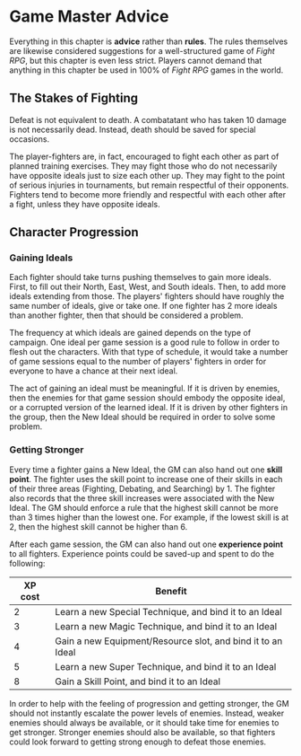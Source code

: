 # Game Master Advice

Everything in this chapter is **advice** rather than **rules**. The rules themselves are likewise considered suggestions for a well-structured game of *Fight RPG*, but this chapter is even less strict. Players cannot demand that anything in this chapter be used in 100% of *Fight RPG* games in the world.

## The Stakes of Fighting

Defeat is not equivalent to death. A combatatant who has taken 10 damage is not necessarily dead. Instead, death should be saved for special occasions.

The player-fighters are, in fact, encouraged to fight each other as part of planned training exercises. They may fight those who do not necessarily have opposite ideals just to size each other up. They may fight to the point of serious injuries in tournaments, but remain respectful of their opponents. Fighters tend to become more friendly and respectful with each other after a fight, unless they have opposite ideals.

## Character Progression

### Gaining Ideals

Each fighter should take turns pushing themselves to gain more ideals. First, to fill out their North, East, West, and South ideals. Then, to add more ideals extending from those. The players' fighters should have roughly the same number of ideals, give or take one. If one fighter has 2 more ideals than another fighter, then that should be considered a problem.

The frequency at which ideals are gained depends on the type of campaign. One ideal per game session is a good rule to follow in order to flesh out the characters. With that type of schedule, it would take a number of game sessions equal to the number of players' fighters in order for everyone to have a chance at their next ideal.

The act of gaining an ideal must be meaningful. If it is driven by enemies, then the enemies for that game session should embody the opposite ideal, or a corrupted version of the learned ideal. If it is driven by other fighters in the group, then the New Ideal should be required in order to solve some problem.

### Getting Stronger

Every time a fighter gains a New Ideal, the GM can also hand out one **skill point**. The fighter uses the skill point to increase one of their skills in each of their three areas (Fighting, Debating, and Searching) by 1. The fighter also records that the three skill increases were associated with the New Ideal. The GM should enforce a rule that the highest skill cannot be more than 3 times higher than the lowest one. For example, if the lowest skill is at 2, then the highest skill cannot be higher than 6.

After each game session, the GM can also hand out one **experience point** to all fighters. Experience points could be saved-up and spent to do the following:

| XP cost | Benefit |
| ---     | ---     |
| 2       | Learn a new Special Technique, and bind it to an Ideal
| 3       | Learn a new Magic Technique, and bind it to an Ideal
| 4       | Gain a new Equipment/Resource slot, and bind it to an Ideal
| 5       | Learn a new Super Technique, and bind it to an Ideal
| 8       | Gain a Skill Point, and bind it to an Ideal

In order to help with the feeling of progression and getting stronger, the GM should not instantly escalate the power levels of enemies. Instead, weaker enemies should always be available, or it should take time for enemies to get stronger. Stronger enemies should also be available, so that fighters could look forward to getting strong enough to defeat those enemies.
